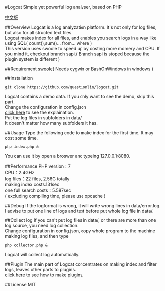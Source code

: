 #Logcat
Simple yet powerful log analyser, based on PHP

[中文版](https://github.com/questionlin/logcat/blob/master/README_zh.md)

##Overview
Logcat is a log analyzation platform. It's not only for log files, but also for all structed text files.  
Logcat makes index for all files, and enables you search logs in a way like using SQL( count(),sum()... from... where )  
This version uses swoole to speed up by costing more momery and CPU. If you mind it, checkout branch sapi.( Branch sapi is stoped because the plugin system is different )

##Requirement
[swoole](https://github.com/swoole/swoole-src)( Needs cygwin or BashOnWindows in windows )

##Installation
```shell
git clone https://github.com/questionlin/logcat.git
```
Logcat contains a demo data. If you only want to see the demo, skip this part.  
Change the configuration in config.json  
[click here](https://github.com/questionlin/logcat/blob/master/docs/config.md) to see the explaination.  
Put the log files in subfolders in data/  
It doesn't matter how many subfolders it has.

##Usage
Type the following code to make index for the first time. It may cost some time.
```shell
php index.php &
```
You can use it by open a broswer and typeing 127.0.0.1:8080.

##Performance
PHP version：7  
CPU：2.4GHz  
log files：22 files, 2.56G totally  
making index costs.131sec  
one full search costs：5.587sec  
( excluding compiling time, please use opcache )

##Debug
If the logformat is wrong, it will write wrong lines in data/error.log.  
I advise to put one line of logs and test before put whole log file in data/.

##Collect log
If you can't put log files in data/, or there are more than one log source, you need log collection.  
Change configuration in config.json, copy whole program to the machine making log files, and then type
```shell
php collector.php &
```
Logcat will collect log automatically.

##Plugin
The main part of Logcat concentrates on making index and filter logs, leaves other parts to plugins.  
[click here](https://github.com/questionlin/logcat/blob/master/docs/plugin.md) to see how to make plugins.

##License
MIT
